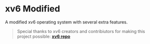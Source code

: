 # xv6 Modified 

A modified xv6 operating system with several extra features.

> Special thanks to xv6 creators and contribiutors for making this project possible: [**xv6 repo**](https://github.com/mit-pdos/xv6-public)
